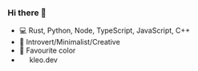 ### Hi there 👋

- 💻 Rust, Python, Node, TypeScript, JavaScript, C++
- 🧠 Introvert/Minimalist/Creative
- 🔴 Favourite color
- <img src="https://global.discourse-cdn.com/business7/uploads/anki2/original/3X/c/9/c9a4a9705b3284dc430812de1c94ffa179ff0f2f.png" style="height: 16px"><img/>   kleo.dev

<!--
**kleo-dev/kleo-dev** is a ✨ _special_ ✨ repository because its `README.md` (this file) appears on your GitHub profile.

Here are some ideas to get you started:

- 🔭 I’m currently working on ...
- 🌱 I’m currently learning ...
- 👯 I’m looking to collaborate on ...
- 🤔 I’m looking for help with ...
- 💬 Ask me about ...
- 📫 How to reach me: ...
- 😄 Pronouns: ...
- ⚡ Fun fact: ...
-->
